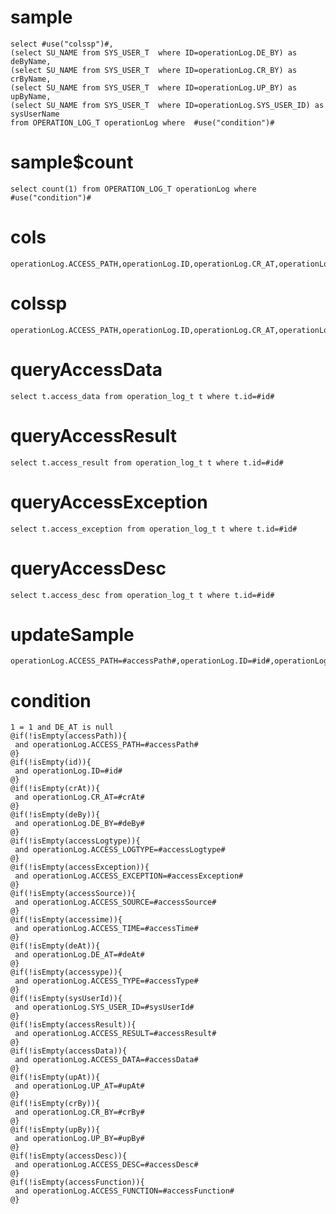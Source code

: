 sample
===

	select #use("colssp")#,
	(select SU_NAME from SYS_USER_T  where ID=operationLog.DE_BY) as deByName,
	(select SU_NAME from SYS_USER_T  where ID=operationLog.CR_BY) as crByName,
	(select SU_NAME from SYS_USER_T  where ID=operationLog.UP_BY) as upByName,
	(select SU_NAME from SYS_USER_T  where ID=operationLog.SYS_USER_ID) as sysUserName
	from OPERATION_LOG_T operationLog where  #use("condition")#

sample$count
===
    select count(1) from OPERATION_LOG_T operationLog where #use("condition")#

cols
===
	operationLog.ACCESS_PATH,operationLog.ID,operationLog.CR_AT,operationLog.DE_BY,operationLog.ACCESS_LOGTYPE,operationLog.ACCESS_EXCEPTION,operationLog.ACCESS_SOURCE,operationLog.ACCESS_TIME,operationLog.DE_AT,operationLog.ACCESS_TYPE,operationLog.SYS_USER_ID,operationLog.ACCESS_RESULT,operationLog.ACCESS_DATA,operationLog.UP_AT,operationLog.CR_BY,operationLog.UP_BY,operationLog.ACCESS_DESC,operationLog.ACCESS_FUNCTION

colssp
===
	operationLog.ACCESS_PATH,operationLog.ID,operationLog.CR_AT,operationLog.DE_BY,operationLog.ACCESS_LOGTYPE,operationLog.ACCESS_SOURCE,operationLog.ACCESS_TIME,operationLog.DE_AT,operationLog.ACCESS_TYPE,operationLog.SYS_USER_ID,operationLog.UP_AT,operationLog.CR_BY,operationLog.UP_BY,operationLog.ACCESS_FUNCTION

queryAccessData
===
	select t.access_data from operation_log_t t where t.id=#id#

queryAccessResult
===
	select t.access_result from operation_log_t t where t.id=#id#

queryAccessException
===
	select t.access_exception from operation_log_t t where t.id=#id#

queryAccessDesc
===
	select t.access_desc from operation_log_t t where t.id=#id#

updateSample
===

	operationLog.ACCESS_PATH=#accessPath#,operationLog.ID=#id#,operationLog.CR_AT=#crAt#,operationLog.DE_BY=#deBy#,operationLog.ACCESS_LOGTYPE=#accessLogtype#,operationLog.ACCESS_EXCEPTION=#accessException#,operationLog.ACCESS_SOURCE=#accessSource#,operationLog.ACCESS_TIME=#accessime#,operationLog.DE_AT=#deAt#,operationLog.ACCESS_TYPE=#accessype#,operationLog.SYS_USER_ID=#sysUserId#,operationLog.ACCESS_RESULT=#accessResult#,operationLog.ACCESS_DATA=#accessData#,operationLog.UP_AT=#upAt#,operationLog.CR_BY=#crBy#,operationLog.UP_BY=#upBy#,operationLog.ACCESS_DESC=#accessDesc#,operationLog.ACCESS_FUNCTION=#accessFunction#

condition
===

	1 = 1 and DE_AT is null
	@if(!isEmpty(accessPath)){
	 and operationLog.ACCESS_PATH=#accessPath#
	@}
	@if(!isEmpty(id)){
	 and operationLog.ID=#id#
	@}
	@if(!isEmpty(crAt)){
	 and operationLog.CR_AT=#crAt#
	@}
	@if(!isEmpty(deBy)){
	 and operationLog.DE_BY=#deBy#
	@}
	@if(!isEmpty(accessLogtype)){
	 and operationLog.ACCESS_LOGTYPE=#accessLogtype#
	@}
	@if(!isEmpty(accessException)){
	 and operationLog.ACCESS_EXCEPTION=#accessException#
	@}
	@if(!isEmpty(accessSource)){
	 and operationLog.ACCESS_SOURCE=#accessSource#
	@}
	@if(!isEmpty(accessime)){
	 and operationLog.ACCESS_TIME=#accessTime#
	@}
	@if(!isEmpty(deAt)){
	 and operationLog.DE_AT=#deAt#
	@}
	@if(!isEmpty(accessype)){
	 and operationLog.ACCESS_TYPE=#accessType#
	@}
	@if(!isEmpty(sysUserId)){
	 and operationLog.SYS_USER_ID=#sysUserId#
	@}
	@if(!isEmpty(accessResult)){
	 and operationLog.ACCESS_RESULT=#accessResult#
	@}
	@if(!isEmpty(accessData)){
	 and operationLog.ACCESS_DATA=#accessData#
	@}
	@if(!isEmpty(upAt)){
	 and operationLog.UP_AT=#upAt#
	@}
	@if(!isEmpty(crBy)){
	 and operationLog.CR_BY=#crBy#
	@}
	@if(!isEmpty(upBy)){
	 and operationLog.UP_BY=#upBy#
	@}
	@if(!isEmpty(accessDesc)){
	 and operationLog.ACCESS_DESC=#accessDesc#
	@}
	@if(!isEmpty(accessFunction)){
	 and operationLog.ACCESS_FUNCTION=#accessFunction#
	@}



